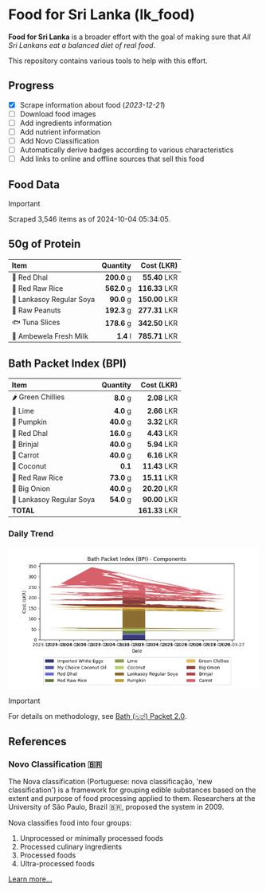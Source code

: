# Food for Sri Lanka (lk_food)

**Food for Sri Lanka** is a broader effort with the goal of making sure that *All Sri Lankans eat a balanced diet of real food*.

This repository contains various tools to help with this effort.

## Progress

* [X] Scrape information about food (*2023-12-21*)
* [ ] Download food images
* [ ] Add ingredients information
* [ ] Add nutrient information
* [ ] Add Novo Classification
* [ ] Automatically derive badges according to various characteristics
* [ ] Add links to online and offline sources that sell this food

## Food Data

> [!IMPORTANT]
> Scraped 3,546 items as of 2024-10-04 05:34:05.

## 50g of Protein

<div id="table_protein">

Item | Quantity | Cost (LKR)
:--- | ---: | ---:
🍲 Red Dhal | **200.0** g | **55.40** LKR
🍚 Red Raw Rice | **562.0** g | **116.33** LKR
🍲 Lankasoy Regular Soya | **90.0** g | **150.00** LKR
🥜 Raw Peanuts | **192.3** g | **277.31** LKR
🐟 Tuna Slices | **178.6** g | **342.50** LKR
🥛 Ambewela Fresh Milk | **1.4** l | **785.71** LKR

</div>

## Bath Packet Index (BPI)

<div id="table_bp">

Item | Quantity | Cost (LKR)
:--- | ---: | ---:
🌶️ Green Chillies | **8.0** g | **2.08** LKR
🍋 Lime | **4.0** g | **2.66** LKR
🎃 Pumpkin | **40.0** g | **3.32** LKR
🍲 Red Dhal | **16.0** g | **4.43** LKR
🍆 Brinjal | **40.0** g | **5.94** LKR
🥕 Carrot | **40.0** g | **6.16** LKR
🥥 Coconut | **0.1**  | **11.43** LKR
🍚 Red Raw Rice | **73.0** g | **15.11** LKR
🧅 Big Onion | **40.0** g | **20.20** LKR
🍲 Lankasoy Regular Soya | **54.0** g | **90.00** LKR
**TOTAL** |   | **161.33** LKR

</div>

### Daily Trend

![BPI](images/bpi.png)

> [!IMPORTANT]
> For details on methodology, see [Bath (බත්) Packet 2.0](https://medium.com/on-economics/bath-%E0%B6%B6%E0%B6%AD%E0%B7%8A-packet-2-0-f3e999c54bf5).

## References

### Novo Classification 🇧🇷

The Nova classification (Portuguese: nova classificação, 'new classification') is a framework for grouping edible substances based on the extent and purpose of food processing applied to them. Researchers at the University of São Paulo, Brazil 🇧🇷, proposed the system in 2009.

Nova classifies food into four groups:

1. Unprocessed or minimally processed foods
2. Processed culinary ingredients
3. Processed foods
4. Ultra-processed foods

[Learn more...](https://en.wikipedia.org/wiki/Nova_classification)
